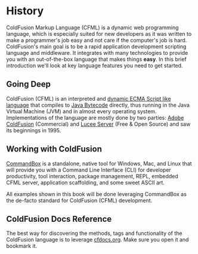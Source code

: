 # History

ColdFusion Markup Language (CFML) is a dynamic web programming language, which is especially suited for new developers as it was written to make a programmer's job easy and not care if the computer's job is hard.  ColdFusion's main goal is to be a rapid application development scripting language and middleware.  It integrates with many technologies to provide you with an out-of-the-box language that makes things **easy**. In this brief introduction we'll look at key language features you need to get started.

## Going Deep

ColdFusion (CFML) is an interpreted and [dynamic ECMA Script like language](https://en.wikipedia.org/wiki/Dynamic_programming_language) that compiles to [Java Bytecode](https://en.wikipedia.org/wiki/Java_bytecode) directly, thus running in the Java Virtual Machine (JVM) and in almost every operating system.  Implementations of the language are mostly done by two parties: [Adobe ColdFusion](http://www.adobe.com/products/coldfusion-family.html) (Commercial) and [Lucee Server](http://lucee.org/) (Free & Open Source) and saw its beginnings in 1995.

## Working with ColdFusion

[CommandBox](https://www.ortussolutions.com/products/commandbox) is a standalone, native tool for Windows, Mac, and Linux that will provide you with a Command Line Interface (CLI) for developer productivity, tool interaction, package management, REPL, embedded CFML server, application scaffolding, and some sweet ASCII art. 

All examples shown in this book will be done leveraging CommandBox as the de-facto standard for ColdFusion (CFML) development.

## ColdFusion Docs Reference

The best way for discovering the methods, tags and functionality of the ColdFusion language is to leverage [cfdocs.org](https://cfdocs.org/).  Make sure you open it and bookmark it.